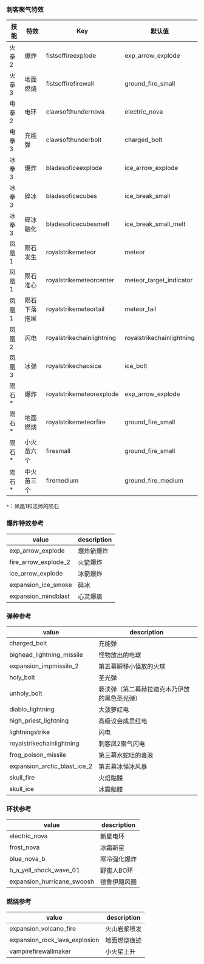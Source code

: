 ### 刺客聚气特效

| 技能  | 特效         | Key                       | 默认值                    |
| ----- | ------------ | ------------------------- | ------------------------- |
| 火拳2 | 爆炸         | fistsoffireexplode        | exp_arrow_explode         |
| 火拳3 | 地面燃烧     | fistsoffirefirewall       | ground_fire_small         |
| 电拳2 | 电环         | clawsofthundernova        | electric_nova             |
| 电拳3 | 充能弹       | clawsofthunderbolt        | charged_bolt              |
| 冰拳3 | 爆炸         | bladesoficeexplode        | ice_arrow_explode         |
| 冰拳3 | 碎冰         | bladesoficecubes          | ice_break_small           |
| 冰拳3 | 碎冰融化     | bladesoficecubesmelt      | ice_break_small_melt      |
| 凤凰1 | 陨石发生     | royalstrikemeteor         | meteor                    |
| 凤凰1 | 陨石准心     | royalstrikemeteorcenter   | meteor_target_indicator   |
| 凤凰1 | 陨石下落拖尾 | royalstrikemeteortail     | meteor_tail               |
| 凤凰2 | 闪电         | royalstrikechainlightning | royalstrikechainlightning |
| 凤凰3 | 冰弹         | royalstrikechaosice       | ice_bolt                  |
| 陨石* | 爆炸         | royalstrikemeteorexplode  | exp_arrow_explode         |
| 陨石* | 地面燃烧     | royalstrikemeteorfire     | ground_fire_small         |
| 陨石* | 小火苗六个   | firesmall                 | ground_fire_small         |
| 陨石* | 中火苗三个   | firemedium                | ground_fire_medium        |

`*`：凤凰1和法师的陨石

### 爆炸特效参考

| value                | description |
| -------------------- | ----------- |
| exp_arrow_explode    | 爆炸箭爆炸  |
| fire_arrow_explode_2 | 火箭爆炸    |
| ice_arrow_explode    | 冰箭爆炸    |
| expansion_ice_smoke  | 碎冰        |
| expansion_mindblast  | 心灵爆震    |

### 弹种参考

| value                        | description                                  |
| ---------------------------- | -------------------------------------------- |
| charged_bolt                 | 充能弹                                       |
| bighead_lightning_missile    | 怪物放出的电球                               |
| expansion_impmissile_2       | 第五幕瞬移小怪放的火球                       |
| holy_bolt                    | 圣光弹                                       |
| unholy_bolt                  | 亵渎弹（第二幕赫拉迪克木乃伊放的黑色圣光弹） |
| diablo_lightning             | 大菠萝红电                                   |
| high_priest_lightning        | 高级议会成员红电                             |
| lightningstrike              | 闪电                                         |
| royalstrikechainlightning    | 刺客凤2聚气闪电                              |
| frog_poison_missile          | 第三幕水蛇吐的毒液                           |
| expansion_arctic_blast_ice_2 | 第五幕冰怪冰风暴                             |
| skull_fire                   | 火焰骷髅                                     |
| skull_ice                    | 冰霜骷髅                                     |

### 环状参考

| value                      | description  |
| -------------------------- | ------------ |
| electric_nova              | 新星电环     |
| frost_nova                 | 冰霜新星     |
| blue_nova_b                | 寒冷强化爆炸 |
| b_a_yell_shock_wave_01     | 野蛮人BO环   |
| expansion_hurricane_swoosh | 德鲁伊飓风圈 |

### 燃烧参考

| value                         | description  |
| ----------------------------- | ------------ |
| expansion_volcano_fire        | 火山岩浆喷发 |
| expansion_rock_lava_explosion | 地面燃烧痕迹 |
| vampirefirewallmaker          | 小火星上升   |
